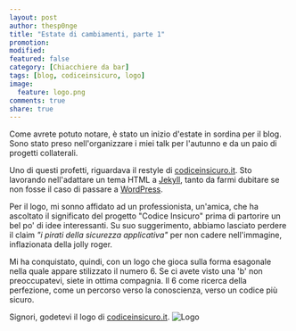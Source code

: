 ```yaml
---
layout: post
author: thesp0nge
title: "Estate di cambiamenti, parte 1"
promotion: 
modified: 
featured: false
category: [Chiacchiere da bar]
tags: [blog, codiceinsicuro, logo]
image:
  feature: logo.png
comments: true
share: true
---
```


Come avrete potuto notare, è stato un inizio d'estate in sordina per il blog.
Sono stato preso nell'organizzare i miei talk per l'autunno e da un paio di
progetti collaterali.

Uno di questi profetti, riguardava il restyle di
[codiceinsicuro.it]({{site.url}}). Sto lavorando nell'adattare un tema HTML a
[Jekyll](https://jekyllrb.com), tanto da farmi dubitare se non fosse il caso di
passare a [WordPress](https://wordpress.org).

Per il logo, mi sonno affidato ad un professionista, un'amica, che ha ascoltato
il significato del progetto "Codice Insicuro" prima di partorire un bel po' di
idee interessanti. Su suo suggerimento, abbiamo lasciato perdere il claim _"i
pirati della sicurezza applicativa"_ per non cadere nell'immagine, inflazionata
della jolly roger.

Mi ha conquistato, quindi, con un logo che gioca sulla forma esagonale nella
quale appare stilizzato il numero 6. Se ci avete visto una 'b' non
preoccupatevi, siete in ottima compagnia.
Il 6 come ricerca della perfezione, come un percorso verso la conoscienza,
verso un codice più sicuro.

Signori, godetevi il logo di [codiceinsicuro.it]({{site.url}}).
![Logo]({{site.url}}/assets/images/logo.png)
